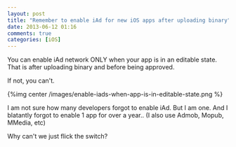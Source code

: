 ```yaml
---
layout: post
title: "Remember to enable iAd for new iOS apps after uploading binary"
date: 2013-06-12 01:16
comments: true
categories: [iOS]
---
```


You can enable iAd network ONLY when your app is in an editable state. That is after uploading binary and before being approved.

If not, you can't. 

{%img center /images/enable-iads-when-app-is-in-editable-state.png %}

I am not sure how many developers forgot to enable iAd. But I am one. And I blatantly forgot to enable 1 app for over a year.. (I also use Admob, Mopub, MMedia, etc)

Why can't we just flick the switch?